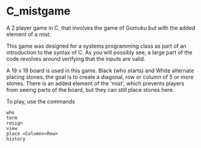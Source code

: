 # C_mistgame
A 2 player game in C, that involves the game of Gomuku but with the added element of a mist. 

This game was designed for a systems programming class as part of an introduction to the syntax of C. As you will possibly see, a large part of the code revolves around verifying that the inputs are valid. 

A 19 x 19 board is used in this game. Black (who starts) and White alternate placing stones, the goal is to create a diagonal, row or column of 5 or more stones. There is an added element of the 'mist', which prevents players from seeing parts of the board, but they can still place stones here. 

To play, use the commands 
```
who
term
resign
view
place <Column><Row>
history
```
